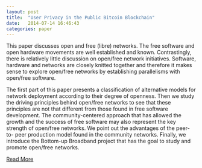 ```yaml
---
layout: post
title:  "User Privacy in the Public Bitcoin Blockchain"
date:   2014-07-14 16:46:43
categories: paper
---
```


This paper discusses open and free (libre) networks.
The free software and open hardware movements are well
established and known. Contrastingly, there is relatively little
discussion on open/free network initiatives. Software, hardware
and networks are closely knitted together and therefore it makes
sense to explore open/free networks by establishing parallelisms
with open/free software.

The first part of this paper presents a classification of
alternative models for network deployment according to their
degree of openness. Then we study the driving principles behind
open/free networks to see that these principles are not that
different from those found in free software development. The
community-centered approach that has allowed the growth and
the success of free software may also represent the key strength of
open/free networks. We point out the advantages of the peer-to-
peer production model found in the community networks. Finally,
we introduce the Bottom-up Broadband project that has the goal
to study and promote open/free networks.

[Read More][paperlink]

[paperlink]:    http://www.dtic.upf.edu/~jbarcelo/papers/20140710_Bottom-up_Broadband_Free_Software_Philosophy_Applied_to_Networking_Initiatives.pdf
